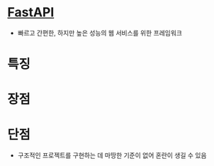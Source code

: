 # [FastAPI](https://fastapi.tiangolo.com/)
- 빠르고 간편한, 하지만 높은 성능의 웹 서비스를 위한 프레임워크

# 특징

# 장점

# 단점
- 구조적인 프로젝트를 구현하는 데 마땅한 기준이 없어 혼란이 생길 수 있음
